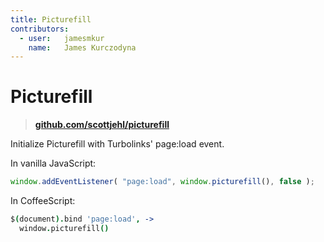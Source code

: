 ```yaml
---
title: Picturefill
contributors:
  - user:   jamesmkur
    name:   James Kurczodyna
---
```


# Picturefill

> **[github.com/scottjehl/picturefill](https://github.com/scottjehl/picturefill)**

Initialize Picturefill with Turbolinks' page:load event.  

In vanilla JavaScript: 

```javascript
window.addEventListener( "page:load", window.picturefill(), false );
```

In CoffeeScript:

```coffeescript
$(document).bind 'page:load', ->
  window.picturefill()
```
